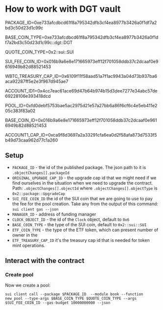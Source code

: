 
# How to work with DGT vault

PACKAGE_ID=0xe733afcdbcd61f8a795342dfb3cf4ea8977b3426a0f1df7a2bd3c50d23d1c99c

BASE_COIN_TYPE=0xe733afcdbcd61f8a795342dfb3cf4ea8977b3426a0f1df7a2bd3c50d23d1c99c::dgt::DGT

QUOTE_COIN_TYPE=0x2::sui::SUI

SUI_FEE_COIN_ID=0x016b9a6e8e171665973eff12f701058ddb37c2dcaaf0e9616949b82d88521453

WBTC_TREASURY_CAP_ID=0x6109f11f58aad51a7f1ac9943a04d73b937ba6aca92287ff5e2e3f967d945ae7

ACCOUNT_ID1=0x4cc7eac61ace69d47b64b974b15d3dee7277e34abc57de69228106e393418dcd

POOL_ID=0xfd0debf5753bae5ac2975d21e57a27bb6a86f6cf6c4e5eb411e205c383f83a02

BASE_COIN_ID=0x016b9a6e8e171665973eff12f701058ddb37c2dcaaf0e9616949b82d88521453

ACCOUNT1_CAP_ID=0xca9f8d3697a2a33291cfa6ea0d2f58afa873d7533f5b49d73caa962d77c1a260

## Setup
- `PACKAGE_ID` - the id of the published package. The json path to it is `.objectChanges[].packageId`
- `ORIGINAL_UPGRADE_CAP_ID` - the upgrade cap id that we might need if we find ourselves in the situation when we need to upgrade the contract. Path: `.objectChanges[].objectId` where `.objectChanges[].objectType` is  `0x2::package::UpgradeCap`
- `SUI_FEE_COIN_ID` the id of the SUI coin that we are going to use to pay the fee for the pool creation. Take any from the output of this command: `sui client gas --json`
- `MANAGER_ID` - address of funding manager
- `CLOCK_OBJECT_ID` - the id of the `Clock` object, default to `0x6`
- `BASE_COIN_TYPE` - the type of the SUI coin, default to `0x2::sui::SUI`
- `ETF_COIN_TYPE` - the type of the ETF token, which can present number of owner in the 
- `ETF_TREASURY_CAP_ID` it's the treasury cap id that is needed for token mint operations. 

## Interact with the contract

### Create pool

Now we create a pool:
```
sui client call --package $PACKAGE_ID  --module book --function new_pool --type-args $BASE_COIN_TYPE $QUOTE_COIN_TYPE --args $SUI_FEE_COIN_ID --gas-budget 10000000000 --json
```